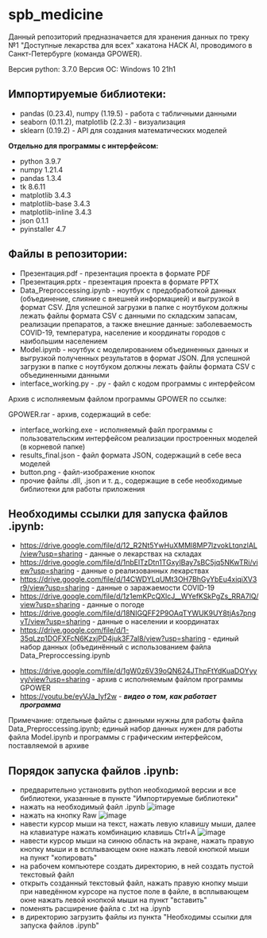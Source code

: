 # spb_medicine

Данный репозиторий предназначается для хранения данных по треку №1 "Доступные лекарства для всех" хакатона HACK AI, проводимого в Санкт-Петербурге (команда GPOWER).

Версия python: 3.7.0
Версия ОС: Windows 10 21h1

## Импортируемые библиотеки: 
- pandas (0.23.4), numpy (1.19.5) - работа с табличными данными
- seaborn (0.11.2), matplotlib (2.2.3) - визуализация
- sklearn (0.19.2) - API для создания математических моделей

**Отдельно для программы с интерфейсом:**
- python 3.9.7
- numpy 1.21.4
- pandas 1.3.4
- tk 8.6.11
- matplotlib 3.4.3
- matplotlib-base 3.4.3
- matplotlib-inline 3.4.3
- json 0.1.1
- pyinstaller 4.7

## Файлы в репозитории:
- Презентация.pdf - презентация проекта в формате PDF
- Презентация.pptx - презентация проекта в формате PPTX
- Data_Preproccessing.ipynb - ноутбук с предобработкой данных (объединение, слияние с внешней информацией) и выгрузкой в формат CSV. Для успешной загрузки в папке с ноутбуком должны лежать файлы формата CSV с данными по складским запасам, реализации препаратов, а также внешние данные: заболеваемость COVID-19, температура, население и координаты городов с наибольшим населением
- Model.ipynb - ноутбук с моделированием объединенных данных и выгрузкой полученных результатов в формат JSON. Для успешной загрузки в папке с ноутбуком должны лежать файлы формата CSV с объединенными данными
- interface_working.py - .py - файл с кодом программы с интерфейсом

Архив с исполняемым файлом программы GPOWER по ссылке:

GPOWER.rar - архив, содержащий в себе:
- interface_working.exe - исполняемый файл программы с пользовательским интерфейсом реализации простроенных моделей (в корневой папке)
- results_final.json - файл формата JSON, содержащий в себе веса моделей
- button.png - файл-изображение кнопок
- прочие файлы .dll, .json и т. д., содержащие в себе необходимые библиотеки для работы приложения

## Необходимы ссылки для запуска файлов .ipynb:
- https://drive.google.com/file/d/12_R2Nt5YwHuXMMl8MP7lzvokLtqnzlAL/view?usp=sharing - данные о лекарствах на складах
- https://drive.google.com/file/d/1nbElTzDtn1TGxyIBay7sBC5jq5NKwTRi/view?usp=sharing - данные о реализованных лекарствах
- https://drive.google.com/file/d/14CWDYLqUMt3OH7BhGyYbEu4xiqiXV3r9/view?usp=sharing - данные о заражаемости COVID-19
- https://drive.google.com/file/d/1z1emKPcQXlcJ__WYefKSkPgZs_RRA7lQ/view?usp=sharing - данные о погоде
- https://drive.google.com/file/d/18NIGQFF2P9OAqTYWUK9UY8tjAs7pngvT/view?usp=sharing - данные о населении и координатах
- https://drive.google.com/file/d/1-35qLzp1DOFXFcN6KzxjPD4juk3F7al8/view?usp=sharing - единый набор данных (объединённый с использованием файла Data_Preproccessing.ipynb<p>
- https://drive.google.com/file/d/1gW0z6V39oQN624JThpFtYdKuaDOYyyvy/view?usp=sharing - архив с исполняемым файлом программы GPOWER
- https://youtu.be/eyVJa_Iyf2w - ***видео о том, как работает программа***

Примечание: отдельные файлы с данными нужны для работы файла Data_Preproccessing.ipynb; единый набор данных нужен для работы файла Model.ipynb и программы с графическим интерфейсом, поставляемой в архиве

## Порядок запуска файлов .ipynb:
- предварительно установить python необходимой версии и все библиотеки, указанные в пункте "Импортируемые библиотеки"
- нажать на необходимый файл .ipynb ![image](https://user-images.githubusercontent.com/67440069/141663617-df0a8fad-faa4-4788-a3f6-a054a69870fb.png)
- нажать на кнопку Raw ![image](https://user-images.githubusercontent.com/67440069/141663650-cebf1b31-91e7-4f60-8b02-50eb2b43df2b.png)
- навести курсор мыши на текст, нажать левую клавишу мыши, далее на клавиатуре нажать комбинацию клавишь Ctrl+A ![image](https://user-images.githubusercontent.com/67440069/141663688-8440ed43-3349-42d7-b89e-4cc9b2979c65.png)
- навести курсор мыши на синюю область на экране, нажать правую кнопку мыши и в всплывающем окне нажать левой кнопкой мыши на пункт "копировать"
- на рабочем компьютере создать директорию, в ней создать пустой текстовый файл
- открыть созданный текстовый файл, нажать правую кнопку мыши при наведённом курсоре на пустое поле в файле, в всплывающем окне нажать левой кнопкой мыши на пункт "вставить"
- поменять расширение файла с .txt на .ipynb
- в директорию загрузить файлы из пункта "Необходимы ссылки для запуска файлов .ipynb"

